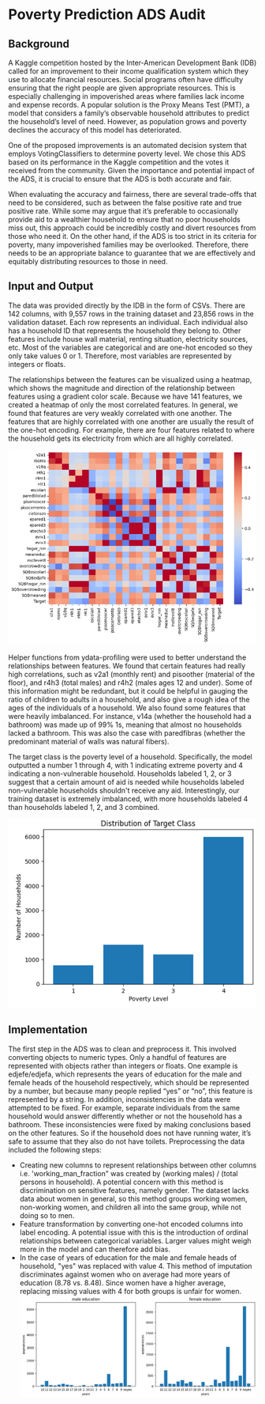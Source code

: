 # Poverty Prediction ADS Audit

## Background
A Kaggle competition hosted by the Inter-American Development Bank (IDB) called for an improvement to their income qualification system which they use to allocate financial resources. Social programs often have difficulty ensuring that the right people are given appropriate resources. This is especially challenging in impoverished areas where families lack income and expense records. A popular solution is the Proxy Means Test (PMT), a model that considers a family’s observable household attributes to predict the household’s level of need. However, as population grows and poverty declines the accuracy of this model has deteriorated.

One of the proposed improvements is an automated decision system that employs VotingClassifiers to determine poverty level. We chose this ADS based on its performance in the Kaggle competition and the votes it received from the community. Given the importance and potential impact of the ADS, it is crucial to ensure that the ADS is both accurate and fair.

When evaluating the accuracy and fairness, there are several trade-offs that need to be considered, such as between the false positive rate and true positive rate. While some may argue that it’s preferable to occasionally provide aid to a wealthier household to ensure that no poor households miss out, this approach could be incredibly costly and divert resources from those who need it. On the other hand, if the ADS is too strict in its criteria for poverty, many impoverished families may be overlooked. Therefore, there needs to be an appropriate balance to guarantee that we are effectively and equitably distributing resources to those in need.

## Input and Output
The data was provided directly by the IDB in the form of CSVs. There are 142 columns, with 9,557 rows in the training dataset and 23,856 rows in the validation dataset. Each row represents an individual. Each individual also has a household ID that represents the household they belong to. Other features include house wall material, renting situation, electricity sources, etc. Most of the variables are categorical and are one-hot encoded so they only take values 0 or 1. Therefore, most variables are represented by integers or floats. 

The relationships between the features can be visualized using a heatmap, which shows the magnitude and direction of the relationship between features using a gradient color scale. Because we have 141 features, we created a heatmap of only the most correlated features. In general, we found that features are very weakly correlated with one another. The features that are highly correlated with one another are usually the result of the one-hot encoding. For example, there are four features related to where the household gets its electricity from which are all highly correlated. 

![image](images/heatmap.png)

Helper functions from ydata-profiling were used to better understand the relationships between features. We found that certain features had really high correlations, such as v2a1 (monthly rent) and pisoother (material of the floor), and r4h3 (total males) and r4h2 (males ages 12 and under). Some of this information might be redundant, but it could be helpful in gauging the ratio of children to adults in a household, and also give a rough idea of the ages of the individuals of a household. We also found some features that were heavily imbalanced. For instance, v14a (whether the household had a bathroom) was made up of 99% 1s, meaning that almost no households lacked a bathroom. This was also the case with paredfibras (whether the predominant material of walls was natural fibers).

The target class is the poverty level of a household. Specifically, the model outputted a number 1 through 4, with 1 indicating extreme poverty and 4 indicating a non-vulnerable household. Households labeled 1, 2, or 3 suggest that a certain amount of aid is needed while households labeled non-vulnerable households shouldn't receive any aid. Interestingly, our training dataset is extremely imbalanced, with more households labeled 4 than households labeled 1, 2, and 3 combined. 

![image](images/targets.png)

## Implementation

The first step in the ADS was to clean and preprocess it. This involved converting objects to numeric types. Only a handful of features are represented with objects rather than integers or floats. One example is edjefe/edjefa, which represents the years of education for the male and female heads of the household respectively, which should be represented by a number, but because many people replied “yes” or “no”, this feature is represented by a string. In addition, inconsistencies in the data were attempted to be fixed. For example, separate individuals from the same household would answer differently whether or not the household has a bathroom. These inconsistencies were fixed by making conclusions based on the other features. So if the household does not have running water, it’s safe to assume that they also do not have toilets. Preprocessing the data included the following steps:
- Creating new columns to represent relationships between other columns i.e. 'working_man_fraction" was created by (working males) / (total persons in household). A potential concern with this method is discrimination on sensitive features, namely gender. The dataset lacks data about women in general, so this method groups working women, non-working women, and children all into the same group, while not doing so to men.
- Feature transformation by converting one-hot encoded columns into label encoding. A potential issue with this is the introduction of ordinal relationships between categorical variables. Larger values might weigh more in the model and can therefore add bias.
- In the case of years of education for the male and female heads of household, "yes" was replaced with value 4. This method of imputation discriminates against women who on average had more years of education (8.78 vs. 8.48). Since women have a higher average, replacing missing values with 4 for both groups is unfair for women.
![image](images/education_distributions.png)
